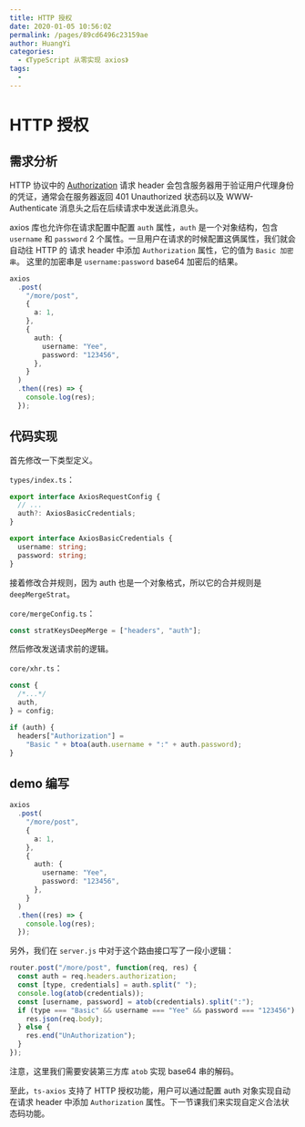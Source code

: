```yaml
---
title: HTTP 授权
date: 2020-01-05 10:56:02
permalink: /pages/89cd6496c23159ae
author: HuangYi
categories:
  - 《TypeScript 从零实现 axios》
tags:
  -
---
```


# HTTP 授权

## 需求分析

HTTP 协议中的 [Authorization](https://developer.mozilla.org/en-US/docs/Web/HTTP/Headers/Authorization) 请求 header 会包含服务器用于验证用户代理身份的凭证，通常会在服务器返回 401 Unauthorized 状态码以及 WWW-Authenticate 消息头之后在后续请求中发送此消息头。

axios 库也允许你在请求配置中配置 `auth` 属性，`auth` 是一个对象结构，包含 `username` 和 `password` 2 个属性。一旦用户在请求的时候配置这俩属性，我们就会自动往 HTTP 的 请求 header 中添加 `Authorization` 属性，它的值为 `Basic 加密串`。
这里的加密串是 `username:password` base64 加密后的结果。

```typescript
axios
  .post(
    "/more/post",
    {
      a: 1,
    },
    {
      auth: {
        username: "Yee",
        password: "123456",
      },
    }
  )
  .then((res) => {
    console.log(res);
  });
```

## 代码实现

首先修改一下类型定义。

`types/index.ts`：

```typescript
export interface AxiosRequestConfig {
  // ...
  auth?: AxiosBasicCredentials;
}

export interface AxiosBasicCredentials {
  username: string;
  password: string;
}
```

接着修改合并规则，因为 auth 也是一个对象格式，所以它的合并规则是 `deepMergeStrat`。

`core/mergeConfig.ts`：

```typescript
const stratKeysDeepMerge = ["headers", "auth"];
```

然后修改发送请求前的逻辑。

`core/xhr.ts`：

```typescript
const {
  /*...*/
  auth,
} = config;

if (auth) {
  headers["Authorization"] =
    "Basic " + btoa(auth.username + ":" + auth.password);
}
```

## demo 编写

```typescript
axios
  .post(
    "/more/post",
    {
      a: 1,
    },
    {
      auth: {
        username: "Yee",
        password: "123456",
      },
    }
  )
  .then((res) => {
    console.log(res);
  });
```

另外，我们在 `server.js` 中对于这个路由接口写了一段小逻辑：

```javascript
router.post("/more/post", function(req, res) {
  const auth = req.headers.authorization;
  const [type, credentials] = auth.split(" ");
  console.log(atob(credentials));
  const [username, password] = atob(credentials).split(":");
  if (type === "Basic" && username === "Yee" && password === "123456") {
    res.json(req.body);
  } else {
    res.end("UnAuthorization");
  }
});
```

注意，这里我们需要安装第三方库 `atob` 实现 base64 串的解码。

至此，`ts-axios` 支持了 HTTP 授权功能，用户可以通过配置 auth 对象实现自动在请求 header 中添加 `Authorization` 属性。下一节课我们来实现自定义合法状态码功能。
